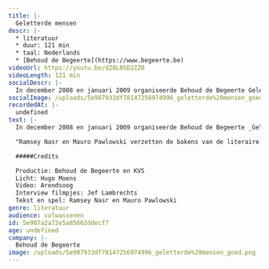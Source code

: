 ```yaml
---
title: |-
  Geletterde mensen
descr: |-
  * literatuur
  * duur: 121 min
  * taal: Nederlands
  * [Behoud de Begeerte](https://www.begeerte.be)
videoUrl: https://youtu.be/dZ8L0SD2ZZ0
videoLength: 121 min
socialDescr: |-
  In december 2008 en januari 2009 organiseerde Behoud de Begeerte Geletterde Mensen met Ramsey Nasr en Mauro Pawlowski. Dat moet dan zo ongeveer de 28ste editie geweest zijn. Mauro Pawlowski bracht naast zijn muziek ook, en dit in primeur, eigen teksten - met name: poëzie. Dichter Ramsey Nasr las uit zijn werk, maar schroomde zich niet een paar liederen te zingen. 
socialImage: /uploads/5e907933df78147256974996_geletterde%20mensen_goed.png
recordedAt: |-
  undefined
text: |-
  In december 2008 en januari 2009 organiseerde Behoud de Begeerte _Geletterde Mensen_ met **Ramsey Nasr** en **Mauro Pawlowski**. Dat moet dan zo ongeveer de 28ste editie geweest zijn. **Mauro Pawlowski** bracht naast zijn muziek ook, en dit in primeur, eigen teksten - met name: poëzie. Dichter **Ramsey Nasr** las uit zijn werk, maar schroomde zich niet een paar liederen te zingen.

  "Ramsey Nasr en Mauro Pawlowski verzetten de bakens van de literaire avond: dit is geen voorlezen, hier bedrijft men literair-muzikaal theater" oordeelde De Standaard over de tournée. "Alles in deze _Geletterde Mensen_ lukt, leuk en verrassend, niet altijd vanzelfsprekend, Nasr en Pawlowski vergasten ons op een show die stijf staat van de gekte in het eerste deel, en tintelt van kwetsbaarheid in het tweede.”

  #####Credits

  Productie: Behoud de Begeerte en KVS
  Licht: Hugo Moens
  Video: Arendsoog
  Interview filmpjes: Jef Lambrechts
  Tekst en spel: Ramsey Nasr en Mauro Pawlowski
genre: literatuur
audience: volwassenen
id: 5e907a2a72e5a85662ddecf7
age: undefined
company: |-
  Behoud de Begeerte
image: /uploads/5e907933df78147256974996_geletterde%20mensen_goed.png
---
```

